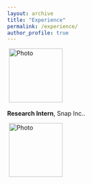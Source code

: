 ```yaml
---
layout: archive
title: "Experience"
permalink: /experience/
author_profile: true
---
```


<p align="left">
  <img src="https://hyxu2006.github.io/files/snap_img.png?raw=true" alt="Photo" style="height: 125px;"/> 
</p>

**Research Intern**, Snap Inc..

<p align="left">
  <img src="https://hyxu2006.github.io/files/snap_img.png?raw=true" alt="Photo" style="height: 125px;"/> 
</p>

